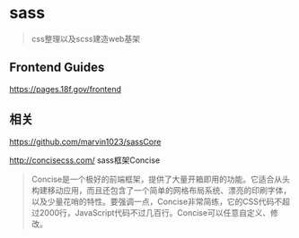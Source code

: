 # sass
> css整理以及scss建造web基架

## Frontend Guides 

https://pages.18f.gov/frontend

## 相关

https://github.com/marvin1023/sassCore

http://concisecss.com/  sass框架Concise
 > Concise是一个极好的前端框架，提供了大量开箱即用的功能。它适合从头构建移动应用，而且还包含了一个简单的网格布局系统、漂亮的印刷字体，以及少量花哨的特性。要强调一点，Concise非常简练，它的CSS代码不超过2000行，JavaScript代码不过几百行。Concise可以任意自定义、修改。
